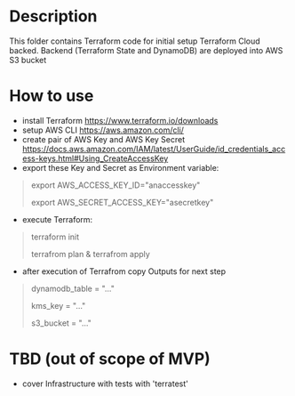 
# Description

This folder contains Terraform code for initial setup Terraform Cloud backed.
Backend (Terraform State and DynamoDB) are deployed into AWS S3 bucket

# How to use

- install Terraform <https://www.terraform.io/downloads>
- setup AWS CLI <https://aws.amazon.com/cli/>
- create pair of AWS Key and AWS Key Secret <https://docs.aws.amazon.com/IAM/latest/UserGuide/id_credentials_access-keys.html#Using_CreateAccessKey>
- export these Key and Secret as Environment variable:

> export AWS_ACCESS_KEY_ID="anaccesskey"
>
> export AWS_SECRET_ACCESS_KEY="asecretkey"

- execute Terraform:

> terraform init
>
> terrafrom plan & terrafrom apply

- after execution of Terrafrom copy Outputs for next step

> dynamodb_table = "..."
>
> kms_key = "..."
>
> s3_bucket = "..."

# TBD (out of scope of MVP)

- cover Infrastructure with tests with 'terratest'

